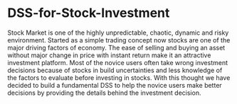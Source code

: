# DSS-for-Stock-Investment
Stock Market is one of the highly unpredictable, chaotic, dynamic and risky environment. Started as a simple trading concept now stocks are one of the major driving factors of economy. The ease of selling and buying an asset without major change in price with instant return make it an attractive investment platform. Most of the novice users often take wrong investment decisions because of stocks in build uncertainties and less knowledge of the factors to evaluate before investing in stocks. With this thought we have decided to build a fundamental DSS to help the novice users make better decisions by providing the details behind the investment decision.
